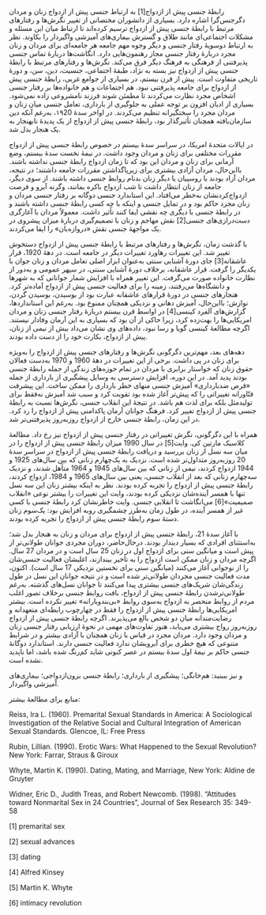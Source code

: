   رابطهٔ جنسی پیش از ازدواج[1] به ارتباط جنسی پیش از ازدواج زنان و مردان دگرجنس‌گرا اشاره دارد. بسیاری از دانشوران مختصاتی از تغییر نگرش‌ها و رفتارهای مرتبط با رابطهٔ جنسی پیش از ازدواج ترسیم کرده‌اند تا ارتباط میان این مسئله و مشکلات اجتماعی‌ای مانند طلاق و گسترش بیماری‌های آمیزشی واگیردار را بکاوند. نظر به ارتباط دوسویهٔ رفتار جنسی و دیگر وجوه مهم جامعه هر جامعه‌ای برای مردان و زنان مجرد دربارهٔ رفتار جنسی مجاز رهنمون‌هایی دارد. انگاشت‌ها دربارهٔ تماس جنسی پذیرفتنی از فرهنگی به فرهنگ دیگر فرق می‌کند. نگرش‌ها و رفتارهای مرتبط با رابطهٔ جنسی پیش از ازدواج نیز بسته به نژاد، طبقهٔ اجتماعی، جنسیت، دین، سن، و دورهٔ تاریخی متفاوت است. پیش از قرن بیستم، در بسیاری از جوامع غربی، رابطهٔ جنسی پیش از ازدواج برای جامعه پذیرفتنی نبود. هم اجتماعات و هم خانواده‌ها بر رفتار جنسی اشخاص مجرد نظارت می‌کردند تا مطمئن شوند فرزند نامشروعی زاده نمی‌شود. بسیاری از ادیان افزون بر توجه عملی به جلوگیری از بارداری، تعامل جنسی میان زنان و مردان مجرد را سختگیرانه تنظیم می‌کردند. در اواخر سدهٔ ۱۹20، به‌رغم آنکه دین سازمان‌یافته همچنان تأثیرگذار بود، رابطهٔ جنسی پیش از ازدواج از یک پدیدهٔ نابهنجار به یک هنجار بدل شد. 

در ایالات متحدهٔ امریکا، در سراسر سدهٔ بیستم در خصوص رابطهٔ جنسی پیش از ازدواج مقررات مختلفی برای زنان و مردان وجود داشت. در نیمهٔ نخست سدهٔ بیستم، وضع آرمانی برای زنان و مردان این بود که تا زمان ازدواج رابطهٔ جنسی نداشته باشند. بااین‌حال، مردان آزادی بیشتری برای زیرپاگذاشتن مقررات جامعه داشتند؛ در نتیجه، مردان آزاد بودند با روسپیان یا دیگر زنان بدنام روابط جنسی داشته باشند. از سوی دیگر، جامعه از زنان انتظار داشت تا شب ازدواج باکره بمانند، وگرنه آبرو و فرصت ازدواج‌کردنشان به‌خطر می‌افتاد. این استاندارد جنسی دوگانه بر رفتار جنسی مردان و زنان مجرد حاکم بود و در تمایل جنسی و اینکه با چه کسی رابطهٔ جنسی داشته باشند و در رابطهٔ جنسی با دیگری چه نقشی ایفا کنند تأثیر داشت. معمولاً مردان با آغازگری دست‌درازی‌های جنسی[2] نقش مهاجم و زنان با تصمیم‌گیری دربارهٔ میزان پیشروی در یک مواجههٔ جنسی نقش «دروازه‌بان» را ایفا می‌کردند.

با گذشت زمان، نگرش‌ها و رفتارهای مرتبط با رابطهٔ جنسی پیش از ازدواج دستخوش تغییر شد. این تغییرات رهاورد تغییرات دیگر در جامعه است. در دههٔ 1920، قرار عاشقانه[3] جای دورهٔ آشنایی سنتی به‌عنوان ابزار اصلی تعامل مردان و زنان جوان با یکدیگر را گرفت. قرار عاشقانه، برخلاف دورهٔ آشنایی سنتی، در سپهر عمومی و به‌دور از نظارت خانواده صورت می‌گرفت. این تغییر همراه با افزایش شمار جوانانی که به شهرها و دانشگاه‌ها می‌رفتند، زمینه را برای فعالیت جنسی پیش از ازدواج آماده‌تر کرد. هنجارهای جنسی در دورهٔ قرارهای عاشقانه عبارت بود از بوسیدن، بوسیدن گردن، نوازش؛ بااین‌حال، آمیزش دهانی و نزدیکی همچنان ممنوع بود. به‌رغم این استانداردها، گزارش‌های آلفرد کینسی[4] در اواسط قرن بیستم دربارهٔ رفتار جنسی زنان و مردان امریکایی‌ها را بهت‌زده کرد، زیرا حاکی از آن بود که بسیاری به این آرمان وفادار نیستند. اگرچه مطالعهٔ کینسی گویا و رسا نبود، داده‌های وی نشان می‌داد بیش از نیمی از زنان، پیش از ازدواج، بکارت خود را از دست داده بودند.

 دهه‌های بعد، مهم‌ترین دگرگونی نگرش‌ها و رفتارهای جنسی پیش از ازدواج را به‌ویژه برای زنان در پی داشت. برخی از این تغییرات در دههٔ 1960 و 1970 به‌دست فعالان حقوق زنان که خواستار برابری با مردان در تمام حوزه‌های زندگی از جمله رابطهٔ جنسی بودند پدید آمد. در این دوره، افزایش دسترسی به وسایل پیشگیری از بارداری از جمله «قرص ضدبارداری» آمیزش جنسی منهای خطر بارداری را ممکن ساخت. این پیشرفت فنّاورانه تغییراتی را که پیش‌تر آغاز شده بود تقویت کرد و سبب شد آمیزش نه‌فقط برای تولیدمثل بلکه برای لذت هم باشد. در نتیجهٔ این انقلاب جنسی، نگرش‌ها نسبت به رابطهٔ جنسی پیش از ازدواج تغییر کرد. فرهنگ جوانان آرمان پاکدامنی پیش از ازدواج را رد کرد. در این زمان، رابطهٔ جنسی خارج از ازدواج روزبه‌روز پذیرفتنی‌تر شد.

همراه با این دگرگونی، نگرش تغییراتی در رفتار جنسی پیش از ازدواج نیز رخ داد. مطالعهٔ کلاسیک مارتین کی. وایت[5] در سال 1990 میزان رابطهٔ جنسی پیش از ازدواج را در میان سه نسل از زنان بررسید و دریافت رابطهٔ جنسی پیش از ازدواج در سراسر سدهٔ 20 روزبه‌روز متداول‌تر شده است. نزدیک به یک‌چهارم زنانی که بین سال‌های 1925 و 1944 ازدواج کردند، نیمی از زنانی که بین سال‌های 1945 و 1964 متأهل شدند، و نزدیک سه‌چهارم زنانی که بعد از انقلاب جنسی، یعنی بین سال‌های 1965 و 1984، ازدواج کردند، رابطهٔ جنسی پیش از ازدواج را تجربه کرده بودند. نظر به اینکه بیشتر زنان این سه نسل تنها با همسر آینده‌شان نزدیکی کرده بودند، وایت این تغییرات را بیشتر نوعی «انقلاب صمیمیت»[6] می‌انگاشت تا انقلابی جنسی. وایت خاطرنشان کرد رابطهٔ جنسی با کسی غیر از همسر آینده، در طول زمان به‌طرز چشمگیری روبه افزایش بود: یک‌سوم زنان دستهٔ سوم رابطهٔ جنسی پیش از ازدواج را تجربه کرده بودند.

 با آغاز سدهٔ 21، رابطهٔ جنسی پیش از ازدواج برای مردان و زنان به هنجار بدل شد؛ به‌استثنای افرادی که بسیار دیندار بودند. درحال‌حاضر، دوران مجردی جوانان طولانی‌تر از پیش است و میانگین سنی برای ازدواج اول در زنان 25 سال است و در مردان 27 سال. اگرچه مردان و زنان ممکن است ازدواج را به تأخیر بیندازند، اغلبشان فعالیت جنسی‌شان را از نوجوانی آغاز می‌کنند (میانگین سنی برای نخستین نزدیکی 17 سال است). اکنون، مدت فعالیت جنسی مجردان طولانی‌تر شده است و در نتیجه جوانان این نسل در طول زندگی‌شان شریک‌های جنسی بیشتری پیدا می‌کنند تا جوانان نسل‌های گذشته. به‌رغم طولانی‌ترشدن رابطهٔ جنسی پیش از ازدواج، بافت روابط جنسی برخلاف تصور اغلب مردم از روابط منحصر به ازدواج به‌سوی روابط «بی‌بندوبارانه» تغییر نکرده است. بیشتر امریکایی‌ها رابطهٔ جنسی پیش از ازدواج را فقط در چهارچوب رابطه‌ای متعهدانه و رضایت‌مندانه میان دو شخص بالغ می‌پذیرند. اگرچه رابطهٔ جنسی پیش از ازدواج روز‌به‌روز رواج بیشتری می‌یابد، هنوز تفاوت‌های مهمی در نحوهٔ ارزیابی رفتار جنسی زنان و مردان وجود دارد. مردان مجرد در قیاس با زنان همچنان با آزادی بیشتر و در شرایط متنوعی که هیچ خطری برای آبرویشان ندارد فعالیت جنسی دارند. استاندارد دوگانهٔ جنسی حاکم بر نیمهٔ اول سدهٔ بیستم در عصر کنونی شاید کم‌رنگ شده باشد، اما ناپدید نشده است.

و نیز ببینید: هم‌خانگی؛ پیشگیری از بارداری؛ رابطهٔ جنسی برون‌ازدواجی؛ بیماری‌های آمیزشی واگیردار.

 منابع برای مطالعهٔ بیشتر:

Reiss, Ira L. (1960). Premarital Sexual Standards in America: A Sociological Investigation of the Relative Social and Cultural Integration of American Sexual Standards. Glencoe, IL: Free Press

Rubin, Lillian. (1990). Erotic Wars: What Happened to the Sexual Revolution? New York: Farrar, Straus & Giroux

Whyte, Martin K. (1990). Dating, Mating, and Marriage, New York: Aldine de Gruyter

Widner, Eric D., Judith Treas, and Robert Newcomb. (1998). “Attitudes toward Nonmarital Sex in 24 Countries”, Journal of Sex Research 35: 349-58

 [1] premarital sex

 [2] sexual advances

[3] dating

[4] Alfred Kinsey

[5] Martin K. Whyte

 [6] intimacy revolution

 

 

 

 